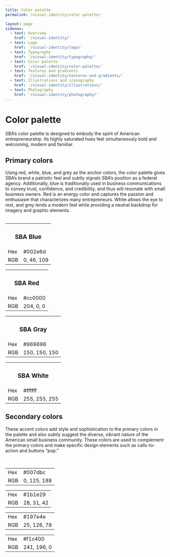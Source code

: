 ```yaml
---
title: Color palette
permalink: /visual-identity/color-palette/

layout: page
sidenav:
  - text: Overview
    href: '/visual-identity/'
  - text: Logo
    href: '/visual-identity/logo/'
  - text: Typography
    href: '/visual-identity/typography/'
  - text: Color palette
    href: '/visual-identity/color-palette/'
  - text: Textures and gradients
    href: '/visual-identity/textures-and-gradients/'
  - text: Illustrations and iconography
    href: '/visual-identity/illustrations/'
  - text: Photography
    href: '/visual-identity/photography/'
---
```


# Color palette

SBA’s color palette is designed to embody the spirit of American entrepreneurship. Its highly saturated hues feel simultaneously bold and welcoming, modern and familiar.



## Primary colors


Using red, white, blue, and grey as the anchor colors, the color palette gives SBA’s brand a patriotic feel and subtly signals SBA’s position as a federal agency. Additionally, blue is traditionally used in business communications to convey trust, confidence, and credibility, and thus will resonate with small business owners. Red is an energy color and captures the passion and enthusiasm that characterizes many entrepreneurs. White allows the eye to rest, and grey lends a modern feel while providing a neutral backdrop for imagery and graphic elements. 
<br/><br/>



<div class="usa-grid-full">
  <div class="usa-width-one-half">
    <div class="usa-color-palette-block large blue"></div>
    <table class="usa-color-palette-color-table">
      <tbody>
        <th colspan="2"><h3>SBA Blue</h3></th>
        <tr>
          <td>Hex</td>
          <td>#002e6d</td>
        </tr>
        <tr>
          <td>RGB</td>
          <td>0, 46, 109</td>
        </tr>
      </tbody>
    </table>
  </div>
  <div class="usa-width-one-half">
    <div class="usa-color-palette-block large red"></div>
    <table class="usa-color-palette-color-table">
      <tbody>
        <th colspan="2"><h3>SBA Red</h3></th>
        <tr>
          <td>Hex</td>
          <td>#cc0000</td>
        </tr>
        <tr>
          <td>RGB</td>
          <td>204, 0, 0</td>
        </tr>
      </tbody>
    </table>
  </div>
</div>

<div class="usa-grid-full">
  <div class="usa-width-one-half">
    <div class="usa-color-palette-block large grey"></div>
    <table class="usa-color-palette-color-table">
      <tbody>
        <th colspan="2"><h3>SBA Gray</h3></th>
        <tr>
          <td>Hex</td>
          <td>#969696</td>
        </tr>
        <tr>
          <td>RGB</td>
          <td>150, 150, 150</td>
        </tr>
      </tbody>
    </table>
  </div>
  <div class="usa-width-one-half">
    <div class="usa-color-palette-block large white"></div>
    <table class="usa-color-palette-color-table">
      <tbody>
        <th colspan="2"><h3>SBA White</h3></th>
        <tr>
          <td>Hex</td>
          <td>#ffffff</td>
        </tr>
        <tr>
          <td>RGB</td>
          <td>255, 255, 255</td>
        </tr>
      </tbody>
    </table>
  </div>
</div>




## Secondary colors

These accent colors add style and sophistication to the primary colors in the palette and also subtly suggest the diverse, vibrant nature of the American small business community. These colors are used to complement the primary colors and make specific design elements such as calls-to-action and buttons “pop.”

<br/>

<div class="usa-grid-full">
  <div class="usa-width-one-fourth">
    <div class="usa-color-palette-block small secondary-1"></div>
    <table class="usa-color-palette-color-table">
      <tbody>
        <tr>
          <td>Hex</td>
          <td>#007dbc</td>
        </tr>
        <tr>
          <td>RGB</td>
          <td>0, 125, 188</td>
        </tr>
      </tbody>
    </table>
  </div>
  <div class="usa-width-one-fourth">
    <div class="usa-color-palette-block small secondary-2"></div>
    <table class="usa-color-palette-color-table">
      <tbody>
        <tr>
          <td>Hex</td>
          <td>#1b1e29</td>
        </tr>
        <tr>
          <td>RGB</td>
          <td>28, 31, 42</td>
        </tr>
      </tbody>
    </table>
  </div>
  <div class="usa-width-one-fourth">
    <div class="usa-color-palette-block small secondary-3"></div>
    <table class="usa-color-palette-color-table">
      <tbody>
        <tr>
          <td>Hex</td>
          <td>#197e4e</td>
        </tr>
        <tr>
          <td>RGB</td>
          <td>25, 126, 78</td>
        </tr>
      </tbody>
    </table>
  </div>
  <div class="usa-width-one-fourth">
    <div class="usa-color-palette-block small secondary-4"></div>
    <table class="usa-color-palette-color-table">
      <tbody>
        <tr>
          <td>Hex</td>
          <td>#f1c400</td>
        </tr>
        <tr>
          <td>RGB</td>
          <td>241, 196, 0</td>
        </tr>
      </tbody>
    </table>
  </div>
</div>
